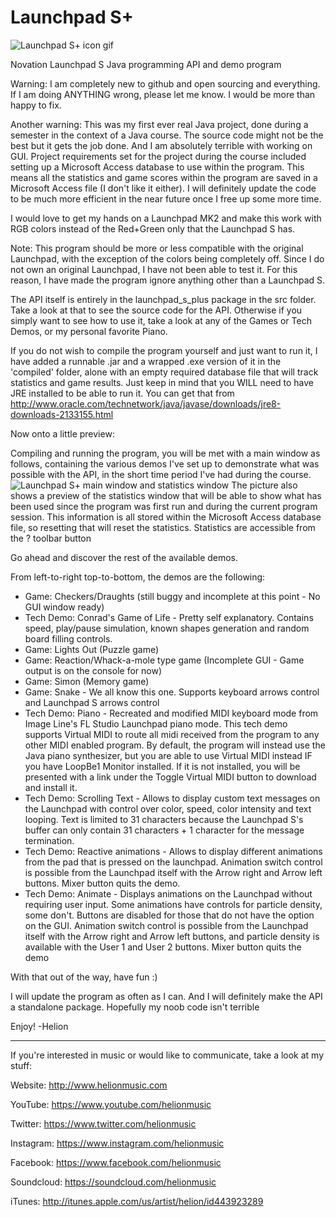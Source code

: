 # Launchpad S+

![Launchpad S+ icon gif](http://helionmusic.com/extras/launchpad_s_plus/logo.gif)

Novation Launchpad S Java programming API and demo program


Warning: I am completely new to github and open sourcing and everything. If I am doing ANYTHING wrong, please let me know. I would be more than happy to fix.

Another warning: This was my first ever real Java project, done during a semester in the context of a Java course. The source code might not be the best but it gets the job done. And I am absolutely terrible with working on GUI.
Project requirements set for the project during the course included setting up a Microsoft Access database to use within the program.
This means all the statistics and game scores within the program are saved in a Microsoft Access file (I don't like it either).
I will definitely update the code to be much more efficient in the near future once I free up some more time.


I would love to get my hands on a Launchpad MK2 and make this work with RGB colors instead of the Red+Green only that the Launchpad S has.


Note: This program should be more or less compatible with the original Launchpad, with the exception of the colors being completely off.
Since I do not own an original Launchpad, I have not been able to test it.
For this reason, I have made the program ignore anything other than a Launchpad S.


The API itself is entirely in the launchpad_s_plus package in the src folder. Take a look at that to see the source code for the API. Otherwise if you simply want to see how to use it, take a look at any of the Games or Tech Demos, or my personal favorite Piano.


If you do not wish to compile the program yourself and just want to run it, I have added a runnable .jar and a wrapped .exe version of it in the 'compiled' folder, alone with an empty required database file that will track statistics and game results. 
Just keep in mind that you WILL need to have JRE installed to be able to run it. You can get that from http://www.oracle.com/technetwork/java/javase/downloads/jre8-downloads-2133155.html


Now onto a little preview:

Compiling and running the program, you will be met with a main window as follows, containing the various demos I've set up to demonstrate what was possible with the API, in the short time period I've had during the course.
![Launchpad S+ main window and statistics window](http://helionmusic.com/extras/launchpad_s_plus/preview.png)
The picture also shows a preview of the statistics window that will be able to show what has been used since the program was first run and during the current program session.
This information is all stored within the Microsoft Access database file, so resetting that will reset the statistics.
Statistics are accessible from the ? toolbar button

Go ahead and discover the rest of the available demos.

From left-to-right top-to-bottom, the demos are the following:
  * Game: Checkers/Draughts (still buggy and incomplete at this point - No GUI window ready)
  * Tech Demo: Conrad's Game of Life - Pretty self explanatory. Contains speed, play/pause simulation, known shapes generation and random board filling controls.
  * Game: Lights Out (Puzzle game)
  * Game: Reaction/Whack-a-mole type game (Incomplete GUI - Game output is on the console for now)
  * Game: Simon (Memory game)
  * Game: Snake - We all know this one. Supports keyboard arrows control and Launchpad S arrows control
  * Tech Demo: Piano - Recreated and modified MIDI keyboard mode from Image Line's FL Studio Launchpad piano mode. This tech demo supports Virtual MIDI to route all midi received from the program to any other MIDI enabled program. By default, the program will instead use the Java piano synthesizer, but you are able to use Virtual MIDI instead IF you have LoopBe1 Monitor installed. If it is not installed, you will be presented with a link under the Toggle Virtual MIDI button to download and install it.
  * Tech Demo: Scrolling Text - Allows to display custom text messages on the Launchpad with control over color, speed, color intensity and text looping. Text is limited to 31 characters because the Launchpad S's buffer can only contain 31 characters + 1 character for the message termination.
  * Tech Demo: Reactive animations - Allows to display different animations from the pad that is pressed on the launchpad. Animation switch control is possible from the Launchpad itself with the Arrow right and Arrow left buttons. Mixer button quits the demo.
  * Tech Demo: Animate - Displays animations on the Launchpad without requiring user input. Some animations have controls for particle density, some don't. Buttons are disabled for those that do not have the option on the GUI. Animation switch control is possible from the Launchpad itself with the Arrow right and Arrow left buttons, and particle density is available with the User 1 and User 2 buttons. Mixer button quits the demo


With that out of the way, have fun :)

I will update the program as often as I can. And I will definitely make the API a standalone package. Hopefully my noob code isn't terrible



Enjoy!
-Helion

___________________________

If you're interested in music or would like to communicate, take a look at my stuff:

Website: http://www.helionmusic.com

YouTube: https://www.youtube.com/helionmusic

Twitter: https://www.twitter.com/helionmusic

Instagram: https://www.instagram.com/helionmusic

Facebook: https://www.facebook.com/helionmusic

Soundcloud: https://soundcloud.com/helionmusic

iTunes: http://itunes.apple.com/us/artist/helion/id443923289
